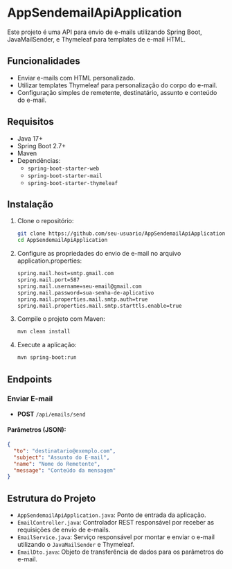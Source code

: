 # AppSendemailApiApplication

Este projeto é uma API para envio de e-mails utilizando Spring Boot, JavaMailSender, e Thymeleaf para templates de
e-mail HTML.

## Funcionalidades

- Enviar e-mails com HTML personalizado.
- Utilizar templates Thymeleaf para personalização do corpo do e-mail.
- Configuração simples de remetente, destinatário, assunto e conteúdo do e-mail.

## Requisitos

- Java 17+
- Spring Boot 2.7+
- Maven
- Dependências:
    - `spring-boot-starter-web`
    - `spring-boot-starter-mail`
    - `spring-boot-starter-thymeleaf`

## Instalação

1. Clone o repositório:

   ```bash
   git clone https://github.com/seu-usuario/AppSendemailApiApplication.git
   cd AppSendemailApiApplication
   ```

2. Configure as propriedades do envio de e-mail no arquivo application.properties:

   ```bash
   spring.mail.host=smtp.gmail.com
   spring.mail.port=587
   spring.mail.username=seu-email@gmail.com
   spring.mail.password=sua-senha-de-aplicativo
   spring.mail.properties.mail.smtp.auth=true
   spring.mail.properties.mail.smtp.starttls.enable=true

   ```
   
3. Compile o projeto com Maven:

   ```bash
   mvn clean install
   ```
   
4. Execute a aplicação:

   ```bash
   mvn spring-boot:run
   ```

## Endpoints

### Enviar E-mail

- **POST** `/api/emails/send`

#### Parâmetros (JSON):
```json
{
  "to": "destinatario@exemplo.com",
  "subject": "Assunto do E-mail",
  "name": "Nome do Remetente",
  "message": "Conteúdo da mensagem"
}
```

## Estrutura do Projeto

- `AppSendemailApiApplication.java`: Ponto de entrada da aplicação.
- `EmailController.java`: Controlador REST responsável por receber as requisições de envio de e-mails.
- `EmailService.java`: Serviço responsável por montar e enviar o e-mail utilizando o `JavaMailSender` e Thymeleaf.
- `EmailDto.java`: Objeto de transferência de dados para os parâmetros do e-mail.
